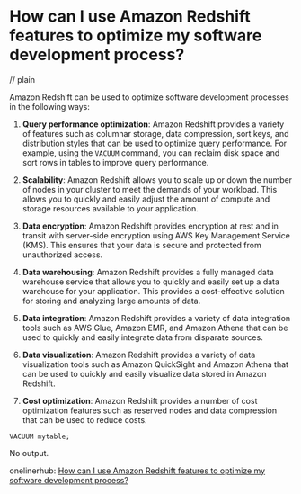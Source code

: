 # How can I use Amazon Redshift features to optimize my software development process?
// plain

Amazon Redshift can be used to optimize software development processes in the following ways:

1. **Query performance optimization**: Amazon Redshift provides a variety of features such as columnar storage, data compression, sort keys, and distribution styles that can be used to optimize query performance. For example, using the `VACUUM` command, you can reclaim disk space and sort rows in tables to improve query performance.

2. **Scalability**: Amazon Redshift allows you to scale up or down the number of nodes in your cluster to meet the demands of your workload. This allows you to quickly and easily adjust the amount of compute and storage resources available to your application.

3. **Data encryption**: Amazon Redshift provides encryption at rest and in transit with server-side encryption using AWS Key Management Service (KMS). This ensures that your data is secure and protected from unauthorized access.

4. **Data warehousing**: Amazon Redshift provides a fully managed data warehouse service that allows you to quickly and easily set up a data warehouse for your application. This provides a cost-effective solution for storing and analyzing large amounts of data.

5. **Data integration**: Amazon Redshift provides a variety of data integration tools such as AWS Glue, Amazon EMR, and Amazon Athena that can be used to quickly and easily integrate data from disparate sources.

6. **Data visualization**: Amazon Redshift provides a variety of data visualization tools such as Amazon QuickSight and Amazon Athena that can be used to quickly and easily visualize data stored in Amazon Redshift.

7. **Cost optimization**: Amazon Redshift provides a number of cost optimization features such as reserved nodes and data compression that can be used to reduce costs.

```
VACUUM mytable;
```

No output.

onelinerhub: [How can I use Amazon Redshift features to optimize my software development process?](https://onelinerhub.com/amazon-redshift/how-can-i-use-amazon-redshift-features-to-optimize-my-software-development-process)